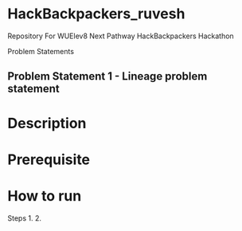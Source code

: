 # HackBackpackers_ruvesh
Repository For WUElev8 Next Pathway HackBackpackers Hackathon


Problem Statements

## Problem Statement 1 - Lineage problem statement
# Description

# Prerequisite

# How to run

Steps
1.
2.